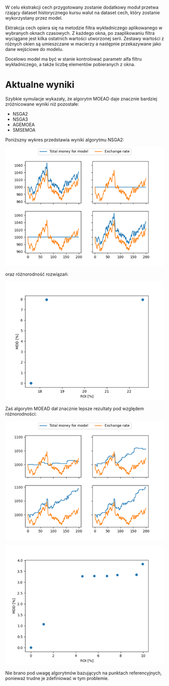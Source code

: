 W celu ekstrakcji cech przygotowany zostanie dodatkowy moduł przetwa
rzający dataset historycznego kursu walut na dataset cech, który zostanie wykorzystany przez model.

Ektrakcja cech opiera się na metodzie filtra wykładniczego aplikowanego w wybranych oknach czasowych. Z każdego okna, po zaaplikowaniu filtra wyciągane jest kilka ostatnich wartości utworzonej serii. Zestawy wartości z różnych okien są umieszczane w macierzy a następnie przekazywane jako dane wejściowe do modelu.

Docelowo model ma być w stanie kontrolować parametr alfa filtru wykładniczego, a także liczbę elementów pobieranych z okna.


# Aktualne wyniki

Szybkie symulacje wykazały, że algorytm MOEAD daje znacznie bardziej zróżnicowane wyniki niż pozostałe:
- NSGA2
- NSGA3
- AGEMOEA
- SMSEMOA

Poniższny wykres przedstawia wyniki algorytmu NSGA2:

![nsga2_history.png](Images%2FRaports%2FRaport1%2Fnsga2_history.png)

oraz różnorodność rozwiązań:

![nsga2_population.png](Images%2FRaports%2FRaport1%2Fnsga2_population.png)

Zaś algorytm MOEAD dał znacznie lepsze rezultaty pod względem różnorodności:

![moead_history.png](Images%2FRaports%2FRaport1%2Fmoead_history.png)

![moead_population.png](Images%2FRaports%2FRaport1%2Fmoead_population.png)

Nie brano pod uwagę algorytmów bazujących na punktach referencyjnych, ponieważ trudne je zdefiniować w tym problemie.